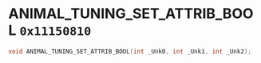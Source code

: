 # ANIMAL_TUNING_SET_ATTRIB_BOOL `0x11150810`

```cpp
void ANIMAL_TUNING_SET_ATTRIB_BOOL(int _Unk0, int _Unk1, int _Unk2);
```